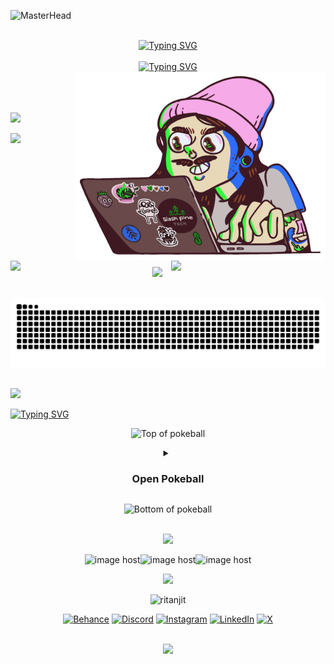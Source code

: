 
<!-- Top Banner -->
![MasterHead](https://openseauserdata.com/files/84dada0a5dcfd790700df3dd87897aef.gif)

</br>

<!-- Heading === Greeting -->
<div align="center">
<span><a href="https://git.io/typing-svg"><img src="https://readme-typing-svg.demolab.com?font=Fira+Code&weight=600&size=32&duration=3000&pause=5000&color=f54089&center=true&vCenter=true&width=600&height=35&lines=Hey+there+%F0%9F%91%8B%2C+I'm+Ritanjit" alt="Typing SVG" /></a></span>
</div>

<br/>

<!-- Sub Heading === about me -->
<div align="center">
<a href="https://git.io/typing-svg"><img src="https://readme-typing-svg.demolab.com?font=Fira+Code&weight=500&size=16&duration=6000&pause=5000&color=0BF7FF&center=true&vCenter=true&width=1000&height=20&lines=Just+an+AI+obsessed+with+human+interaction+design." alt="Typing SVG" /></a>
</div>

<!-- coding image gif -->
<div>
<img align="right" alt="Coding" width="400" src="https://github.com/Ritanjit/Ritanjit/blob/c178a7673c499651709c9a58a816273abc4f5594/img.gif">
</div>

<!-- -->

<!-- most used languages -->
<br/><br/><br/><img aling="left" src="https://github-readme-stats.vercel.app/api/top-langs/?username=technologyhell&theme=radical&hide_border=true&include_all_commits=true&count_private=true&layout=compact" width="50%" /><br/>

<!-- line -->
<!-- <h1></h1> -->

<!-- aniimated line -->
<img src="https://user-images.githubusercontent.com/73097560/115834477-dbab4500-a447-11eb-908a-139a6edaec5c.gif"><br><br>

<!-- Stats -->
<div align="center">
<img align="left" src="https://github-readme-stats.vercel.app/api?username=Ritanjit&theme=radical&hide_border=true&include_all_commits=true&count_private=true&rank_icon=github&custom_title=My+GitHub+Stats" width="45%" />
<img align="right" src="https://github-readme-streak-stats.herokuapp.com/?user=Ritanjit&theme=radical&hide_border=true" width="49%" /></br></br>
</div>

<br/><br/><br/><br/><br/><br/>

<!-- line -->
<!-- <h1></h1> -->

<!-- aniimated line -->
<img src="https://user-images.githubusercontent.com/73097560/115834477-dbab4500-a447-11eb-908a-139a6edaec5c.gif"><br><br>

<!-- Snake Animation -->
<div align="center">
    
  ![snake gif](https://github.com/Ritanjit/Ritanjit/blob/output/github-snake-dark.svg)
</div>


<!-- line and space -->
<!-- <h1></h1> -->

<!-- aniimated line with space -->
<br/><img src="https://user-images.githubusercontent.com/73097560/115834477-dbab4500-a447-11eb-908a-139a6edaec5c.gif">

<!-- Sub Heading === Open Poke Ball -->
<div align="left">
<a href="https://git.io/typing-svg"><img src="https://readme-typing-svg.demolab.com?font=Fira+Code&weight=500&size=25&duration=2000&pause=2000&color=0BF7FF&center=false&vCenter=true&width=1000&height=30&lines=Look+What+I+Caught!!" alt="Typing SVG" /></a><br/>
</div>

<!-- Poke Ball -->
<div align="center">
    
![Top of pokeball](https://user-images.githubusercontent.com/44261381/209363264-ac854d3c-2cc2-44c4-928e-8a08d1013f46.png)

<details alt="open pokeball">
    <summary><h3>Open Pokeball</h3></summary>

<!-- ![@rtnjt09 #30NitesOfCode](https://www.codedex.io/api/petStatus?user=rtnjt09) -->

<br/> <a href="https://imgbox.com/X3mReAvV" target="_blank"><img src="https://images2.imgbox.com/13/87/X3mReAvV_o.gif" alt="image host"/></a>
    
<!--h1 without bottom border-->
<div id="user-content-toc">
  <ul align="center">
    <summary>
        <img src="https://media2.giphy.com/media/QssGEmpkyEOhBCb7e1/giphy.gif?cid=ecf05e47a0n3gi1bfqntqmob8g9aid1oyj2wr3ds3mg700bl&rid=giphy.gif" width ="30">&nbsp;&nbsp;<h1 style="display: inline-block"><img src="https://img.shields.io/badge/%20Stats-0190b5?style=for-the-badge" /></h1>&nbsp;&nbsp;<img src="https://media2.giphy.com/media/QssGEmpkyEOhBCb7e1/giphy.gif?cid=ecf05e47a0n3gi1bfqntqmob8g9aid1oyj2wr3ds3mg700bl&rid=giphy.gif" width ="30"><br>
    </summary>
  </ul>
</div>
<!--tech stack icons-->
<p align="center">
  <a href="https://skillicons.dev">
    <img src="https://skillicons.dev/icons?i=js,ts,mongodb,mysql,nodejs,html,css,express,react,nextjs,angular,tailwind,flask,django,c,cpp,py,java,php,rust,googlecloud,sklearn,opencv,tensorflow,pytorch,git,vite,yarn,postman,materialui,figma,bash,arduino,anaconda,linux,ubuntu&perline=11" />
  </a>
</p>


</details>

![Bottom of pokeball](https://user-images.githubusercontent.com/44261381/209363271-905d2a5e-8a18-44c0-a450-45dddd4d5036.png)


<!-- aniimated line with space -->
<br/><img src="https://user-images.githubusercontent.com/73097560/115834477-dbab4500-a447-11eb-908a-139a6edaec5c.gif">

<!-- Footer -->
<div align="center">

<!-- goku animations (gallery url "https://imgbox.com/gallery/edit/w4uRU9wgqp/Nh2lVOZiZ6VbM1Fz"-->
<img src="https://images2.imgbox.com/21/86/oAtQQK6D_o.gif" alt="image host" width="200"/><img src="https://images2.imgbox.com/68/c2/QntQmQCH_o.gif" alt="image host" width="200"/><img src="https://images2.imgbox.com/9b/36/jjIcAUQu_o.gif" alt="image host" width="200"/>

<!-- Whole Profile Overview Image -->
![](http://github-profile-summary-cards.vercel.app/api/cards/profile-details?username=Ritanjit&theme=radical)

<!-- profile views -->
<p align="center"> <img src="https://komarev.com/ghpvc/?username=ritanjit&label=Profile%20views&color=0e75b6&style=flat" alt="ritanjit" /></p>

<!-- social links --> 
[![Behance](https://img.shields.io/badge/Behance-1769ff?logo=behance&logoColor=white)](https://www.behance.net/ritanjitdas) [![Discord](https://img.shields.io/badge/Discord-%237289DA.svg?logo=discord&logoColor=white)](https://discord.com/users/865274630624116737) [![Instagram](https://img.shields.io/badge/Instagram-%23E4405F.svg?logo=Instagram&logoColor=white)](https://instagram.com/ritanjit) [![LinkedIn](https://img.shields.io/badge/LinkedIn-%230077B5.svg?logo=linkedin&logoColor=white)](https://www.linkedin.com/in/ritanjit-das-530b7b216/) [![X](https://img.shields.io/badge/X-black.svg?logo=X&logoColor=white)](https://x.com/rtnjt_designs)

</div>

<!-- aniimated line with space -->
<br/><img src="https://user-images.githubusercontent.com/73097560/115834477-dbab4500-a447-11eb-908a-139a6edaec5c.gif">

<!-- pokemon gifs -->
<!-- <a href="https://imgbox.com/qzyC6w48" target="_blank"><img src="https://images2.imgbox.com/24/de/qzyC6w48_o.gif" alt="image host"/></a> <a href="https://imgbox.com/BzXapuKv" target="_blank"><img src="https://images2.imgbox.com/d7/a4/BzXapuKv_o.gif" alt="image host"/></a> <a href="https://imgbox.com/X3mReAvV" target="_blank"><img src="https://images2.imgbox.com/13/87/X3mReAvV_o.gif" alt="image host"/></a><a href="https://imgbox.com/bcRs6Xwm" target="_blank"><img src="https://images2.imgbox.com/12/78/bcRs6Xwm_o.gif" alt="image host"/></a> <a href="https://imgbox.com/wckHJZIA" target="_blank"><img src="https://images2.imgbox.com/5f/21/wckHJZIA_o.gif" alt="image host"/></a> -->

<!-- table design skills -->
<!-- <details> <summary><strong>🧑‍💻 Programming Languages</strong></summary> <table> <tr> <td align="center" width="96"><img src="https://skillicons.dev/icons?i=cpp" width="40" height="40"><br>C++</td> <td align="center" width="96"><img src="https://skillicons.dev/icons?i=c" width="40" height="40"><br>C</td> <td align="center" width="96"><img src="https://skillicons.dev/icons?i=java" width="40" height="40"><br>Java</td> <td align="center" width="96"><img src="https://skillicons.dev/icons?i=js" width="40" height="40"><br>JavaScript</td> <td align="center" width="96"><img src="https://skillicons.dev/icons?i=ts" width="40" height="40"><br>TypeScript</td> <td align="center" width="96"><img src="https://skillicons.dev/icons?i=py" width="40" height="40"><br>Python</td> </tr> </table> </details> <details> <summary><strong>⚙️ Frameworks & Libraries</strong></summary> <table> <tr> <td align="center" width="96"><img src="https://skillicons.dev/icons?i=express" width="40" height="40"><br>Express.js</td> <td align="center" width="96"><img src="https://skillicons.dev/icons?i=react" width="40" height="40"><br>React</td> <td align="center" width="96"><img src="https://skillicons.dev/icons?i=nextjs" width="40" height="40"><br>Next.js</td> <td align="center" width="96"><img src="https://skillicons.dev/icons?i=tailwind" width="40" height="40"><br>Tailwind CSS</td> <td align="center" width="96"><img src="https://skillicons.dev/icons?i=bootstrap" width="40" height="40"><br>Bootstrap</td> <td align="center" width="96"><img src="https://skillicons.dev/icons?i=flask" width="40" height="40"><br>Flask</td> <td align="center" width="96"><img src="https://skillicons.dev/icons?i=django" width="40" height="40"><br>Django</td> </tr> </table> </details> <details> <summary><strong>💻 Operating Systems</strong></summary> <table> <tr> <td align="center" width="96"><img src="https://skillicons.dev/icons?i=linux" width="40" height="40"><br>Linux</td> <td align="center" width="96"><img src="https://skillicons.dev/icons?i=ubuntu" width="40" height="40"><br>Ubuntu</td> </tr> </table> </details> <details> <summary><strong>🧰 Platforms & Tools</strong></summary> <table> <tr> <td align="center" width="96"><img src="https://skillicons.dev/icons?i=git" width="40" height="40"><br>Git</td> <td align="center" width="96"><img src="https://skillicons.dev/icons?i=github" width="40" height="40"><br>GitHub</td> <td align="center" width="96"><img src="https://skillicons.dev/icons?i=postman" width="40" height="40"><br>Postman</td> <td align="center" width="96"><img src="https://skillicons.dev/icons?i=vscode" width="40" height="40"><br>VS Code</td> <td align="center" width="96"><img src="https://skillicons.dev/icons?i=figma" width="40" height="40"><br>Figma</td> <td align="center" width="96"><img src="https://skillicons.dev/icons?i=bash" width="40" height="40"><br>Bash</td> <td align="center" width="96"><img src="https://skillicons.dev/icons?i=anaconda" width="40" height="40"><br>Anaconda</td> </tr> </table> </details> <details> <summary><strong>🌐 Web Development</strong></summary> <table> <tr> <td align="center" width="96"><img src="https://skillicons.dev/icons?i=html" width="40" height="40"><br>HTML</td> <td align="center" width="96"><img src="https://skillicons.dev/icons?i=css" width="40" height="40"><br>CSS</td> <td align="center" width="96"><img src="https://skillicons.dev/icons?i=nodejs" width="40" height="40"><br>Node.js</td> <td align="center" width="96"><img src="https://skillicons.dev/icons?i=mysql" width="40" height="40"><br>MySQL</td> <td align="center" width="96"><img src="https://skillicons.dev/icons?i=mongodb" width="40" height="40"><br>MongoDB</td> </tr> </table> </details> <details> <summary><strong>🤖 Machine Learning & Embedded</strong></summary> <table> <tr> <td align="center" width="96"><img src="https://skillicons.dev/icons?i=sklearn" width="40" height="40"><br>Scikit-Learn</td> <td align="center" width="96"><img src="https://skillicons.dev/icons?i=opencv" width="40" height="40"><br>OpenCV</td> <td align="center" width="96"><img src="https://skillicons.dev/icons?i=arduino" width="40" height="40"><br>Arduino</td> </tr> </table> </details> -->

<!-- redacted method to colour text -->
<!-- $${\color{#0190b5} Stats }$$ -->
